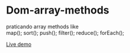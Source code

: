 # Dom-array-methods
praticando array methods like <br>
map();
sort();
push();
filter();
reduce();
forEach();


<a href="https://reverent-northcutt-6fe137.netlify.app">Live demo </a>
